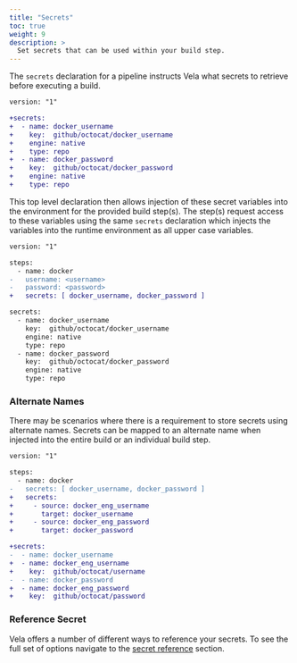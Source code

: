 ```yaml
---
title: "Secrets"
toc: true
weight: 9
description: >
  Set secrets that can be used within your build step.
---
```


The `secrets` declaration for a pipeline instructs Vela what secrets to retrieve before executing a build.

```diff
version: "1"

+secrets:
+  - name: docker_username
+    key:  github/octocat/docker_username
+    engine: native
+    type: repo
+  - name: docker_password
+    key:  github/octocat/docker_password
+    engine: native
+    type: repo
```

This top level declaration then allows injection of these secret variables into the environment for the provided build step(s). The step(s) request access to these variables using the same `secrets` declaration which injects the variables into the runtime environment as all upper case variables.

```diff
version: "1"

steps:
  - name: docker
-   username: <username>
-   password: <password>
+   secrets: [ docker_username, docker_password ]

secrets:
  - name: docker_username
    key:  github/octocat/docker_username
    engine: native
    type: repo
  - name: docker_password
    key:  github/octocat/docker_password
    engine: native
    type: repo
```

### Alternate Names

There may be scenarios where there is a requirement to store secrets using alternate names. Secrets can be mapped to an alternate name when injected into the entire build or an individual build step.

```diff
version: "1"

steps:
  - name: docker
-   secrets: [ docker_username, docker_password ]
+   secrets:
+     - source: docker_eng_username
+       target: docker_username
+     - source: docker_eng_password
+       target: docker_password

+secrets:
-  - name: docker_username
+  - name: docker_eng_username
+    key:  github/octocat/username
-  - name: docker_password
+  - name: docker_eng_password
+    key:  github/octocat/password
```

### Reference Secret

Vela offers a number of different ways to reference your secrets. To see the full set of options navigate to the [secret reference](/docs/concepts/pipeline/secrets/) section.
